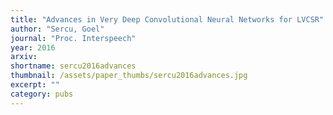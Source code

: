 ```yaml
---
title: "Advances in Very Deep Convolutional Neural Networks for LVCSR"
author: "Sercu, Goel"
journal: "Proc. Interspeech"
year: 2016
arxiv: 
shortname: sercu2016advances
thumbnail: /assets/paper_thumbs/sercu2016advances.jpg
excerpt: ""
category: pubs
---
```

